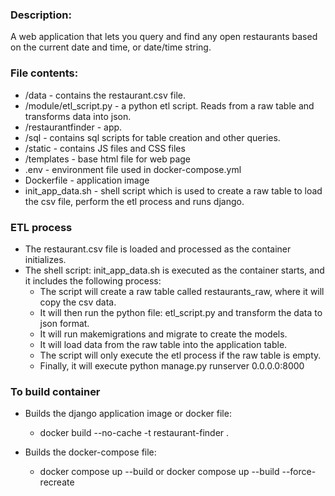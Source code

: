
### Description:
A web application that lets you query and find any open restaurants based on the current date and time, or date/time string.

### File contents:
* /data - contains the restaurant.csv file.
* /module/etl_script.py - a python etl script. Reads from a raw table and transforms data into json.
* /restaurantfinder - app.
* /sql - contains sql scripts for table creation and other queries.
* /static - contains JS files and CSS files
* /templates - base html file for web page
* .env - environment file used in docker-compose.yml
* Dockerfile - application image
* init_app_data.sh - shell script which is used to create a raw table to load the csv file, perform the etl process and runs django.
  
### ETL process
* The restaurant.csv file is loaded and processed as the container initializes.
* The shell script: init_app_data.sh is executed as the container starts, and it includes the following process:
  * The script will create a raw table called restaurants_raw, where it will copy the csv data.
  * It will then run the python file: etl_script.py and transform the data to json format.
  * It will run makemigrations and migrate to create the models.
  * It will load data from the raw table into the application table.
  * The script will only execute the etl process if the raw table is empty.
  * Finally, it will execute python manage.py runserver 0.0.0.0:8000


### To build container

* Builds the django application image or docker file:
  * docker build --no-cache -t restaurant-finder . 

* Builds the docker-compose file:
  * docker compose up --build or docker compose up --build --force-recreate  